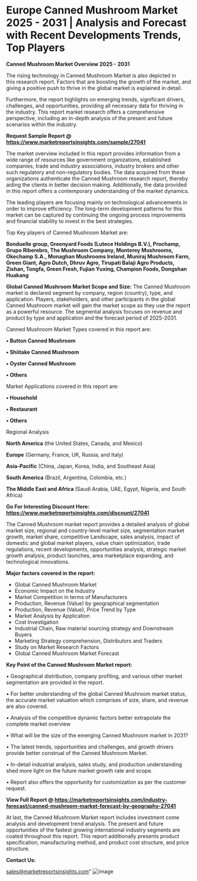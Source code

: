  # Europe Canned Mushroom Market 2025 - 2031 | Analysis and Forecast with Recent Developments Trends, Top Players

<Strong> Canned Mushroom Market Overview 2025 - 2031</strong>

The rising technology in Canned Mushroom Market is also depicted in this research report. Factors that are boosting the growth of the market, and giving a positive push to thrive in the global market is explained in detail.

Furthermore, the report highlights on emerging trends, significant drivers, challenges, and opportunities, providing all necessary data for thriving in the industry. This report market research offers a comprehensive perspective, including an in-depth analysis of the present and future scenarios within the industry.

<strong>Request Sample Report @ <a href=https://www.marketreportsinsights.com/sample/27041>https://www.marketreportsinsights.com/sample/27041</a></strong>

The market overview included in this report provides information from a wide range of resources like government organizations, established companies, trade and industry associations, industry brokers and other such regulatory and non-regulatory bodies. The data acquired from these organizations authenticate the Canned Mushroom research report, thereby aiding the clients in better decision making. Additionally, the data provided in this report offers a contemporary understanding of the market dynamics.

The leading players are focusing mainly on technological advancements in order to improve efficiency. The long-term development patterns for this market can be captured by continuing the ongoing process improvements and financial stability to invest in the best strategies.

Top Key players of Canned Mushroom Market are:

<strong>Bonduelle group, Greenyard Foods (Lutece Holdings B.V.), Prochamp, Grupo Riberebro, The Mushroom Company, Monterey Mushrooms, Okechamp S.A., Monaghan Mushrooms Ireland, Muniraj Mushroom Farm, Green Giant, Agro Dutch, Dhruv Agro, Tirupati Balaji Agro Products, Zishan, Tongfa, Green Fresh, Fujian Yuxing, Champion Foods, Dongshan Huakang</strong>

<strong><b>Global Canned Mushroom Market Scope and Size:</b></strong>
The Canned Mushroom market is declared segment by company, region (country), type, and application. Players, stakeholders, and other participants in the global Canned Mushroom market will gain the market scope as they use the report as a powerful resource. The segmental analysis focuses on revenue and product by type and application and the forecast period of 2025-2031.

Canned Mushroom Market Types covered in this report are:

<strong>• Button Canned Mushroom

• Shiitake Canned Mushroom

• Oyster Canned Mushroom

• Others</strong>

Market Applications covered in this report are:

<strong>• Household

• Restaurant

• Others</strong> 

Regional Analysis

<strong>North America</strong> (the United States, Canada, and Mexico)

<strong>Europe</strong> (Germany, France, UK, Russia, and Italy)

<strong>Asia-Pacific</strong> (China, Japan, Korea, India, and Southeast Asia)

<strong>South America</strong> (Brazil, Argentina, Colombia, etc.)

<strong>The Middle East and Africa</strong> (Saudi Arabia, UAE, Egypt, Nigeria, and South Africa)

<strong>Go For Interesting Discount Here: <a href=https://www.marketreportsinsights.com/discount/27041>https://www.marketreportsinsights.com/discount/27041</a></strong>

The Canned Mushroom market report provides a detailed analysis of global market size, regional and country-level market size, segmentation market growth, market share, competitive Landscape, sales analysis, impact of domestic and global market players, value chain optimization, trade regulations, recent developments, opportunities analysis, strategic market growth analysis, product launches, area marketplace expanding, and technological innovations.

<strong><b>Major factors covered in the report:</b></strong>
<ul>
  <li>Global Canned Mushroom Market </li>
  <li>Economic Impact on the Industry</li>
  <li>Market Competition in terms of Manufacturers</li>
  <li>Production, Revenue (Value) by geographical segmentation</li>
  <li>Production, Revenue (Value), Price Trend by Type</li>
  <li>Market Analysis by Application</li>
  <li>Cost Investigation</li>
  <li>Industrial Chain, Raw material sourcing strategy and Downstream Buyers</li>
  <li>Marketing Strategy comprehension, Distributors and Traders</li>
  <li>Study on Market Research Factors</li>
  <li>Global Canned Mushroom Market Forecast</li>
</ul>

<strong><b>Key Point of the Canned Mushroom Market report:</b></strong>

• Geographical distribution, company profiling, and various other market segmentation are provided in the report.

• For better understanding of the global Canned Mushroom market status, the accurate market valuation which comprises of size, share, and revenue are also covered.

• Analysis of the competitive dynamic factors better extrapolate the complete market overview

• What will be the size of the emerging Canned Mushroom market in 2031?

• The latest trends, opportunities and challenges, and growth drivers provide better construal of the Canned Mushroom Market.

• In-detail industrial analysis, sales study, and production understanding shed more light on the future market growth rate and scope.

• Report also offers the opportunity for customization as per the customer request.

<strong><b>View Full Report @ <a href=https://marketreportsinsights.com/industry-forecast/canned-mushroom-market-forecast-by-geography-27041>https://marketreportsinsights.com/industry-forecast/canned-mushroom-market-forecast-by-geography-27041</a></b></strong>


At last, the Canned Mushroom Market report includes investment come analysis and development trend analysis. The present and future opportunities of the fastest growing international industry segments are coated throughout this report. This report additionally presents product specification, manufacturing method, and product cost structure, and price structure.

<strong>Contact Us:</strong>

sales@marketreportsinsights.com"
![image](https://github.com/user-attachments/assets/432e921c-6ae0-4709-84f0-eb6f14406ce1)
